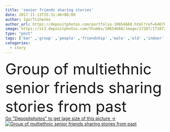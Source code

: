 ```yaml
---
title: 'senior friends sharing stories'
date: 2017-11-13T15:31:46+00:00
author: IgorTishenko
author_url: https://depositphotos.com/portfolio-10654668.html?ref=64678756
image: https://st3.depositphotos.com/thumbs/10654668/image/17287/172872706/api_thumb_450.jpg?forcejpeg=true
type: "post"
tags: ['bar' ,'group' ,'people' ,'friendship' ,'male' ,'old' ,'indoor' ,'cafe' ,'talk' ,'talking' ,'aged' ,'together' ,'togetherness' ,'friends' ,'chinese' ,'japanese' ,'handsome' ,'mature' ,'senior' ,'story' ,'past' ,'place' ,'storytelling' ,'korean' ,'stories' ,'multicultural' ,'african american' ,'Grey Hair' ,'black man' ,'asian man' ,'spending time together' ,'Caucasian Man' ,'multiethnic men' ]
categories: 
  - story
---
```

<div aling="center">
            <font size="60"> Group of multiethnic senior friends sharing stories from past</font>   
</div>
<div>
    <a href='https://st3.depositphotos.com/thumbs/10654668/image/17287/172872706/api_thumb_450.jpg?forcejpeg=true?ref=64678756' target=_blank > Go "Depositphotos" to get lage size of this picture ->
        <img href='https://st3.depositphotos.com/thumbs/10654668/image/17287/172872706/api_thumb_450.jpg?forcejpeg=true?ref=64678756' src='https://st3.depositphotos.com/10654668/17287/i/950/depositphotos_172872706-stock-photo-senior-friends-sharing-stories.jpg?forcejpeg=true' alt='Group of multiethnic senior friends sharing stories from past' >
    </a>
</div>
